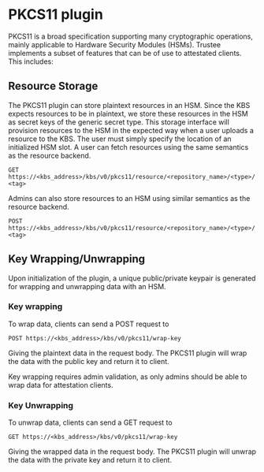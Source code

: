 # PKCS11 plugin

PKCS11 is a broad specification supporting many cryptographic operations, mainly applicable to Hardware Security Modules (HSMs). Trustee implements a subset of features that can be of use to attestated clients. This includes:

## Resource Storage

The PKCS11 plugin can store plaintext resources in an HSM. Since the KBS expects resources to be in plaintext, we store these resources in the HSM as secret keys of the generic secret type. This storage interface will provision resources to the HSM in the expected way when a user uploads a resource to the KBS. The user must simply specify the location of an initialized HSM slot. A user can fetch resources using the same semantics as the resource backend.

`GET https://<kbs_address>/kbs/v0/pkcs11/resource/<repository_name>/<type>/<tag>`

Admins can also store resources to an HSM using similar semantics as the resource backend.

`POST https://<kbs_address>/kbs/v0/pkcs11/resource/<repository_name>/<type>/<tag>`

## Key Wrapping/Unwrapping

Upon initialization of the plugin, a unique public/private keypair is generated for wrapping and unwrapping data with an HSM.

### Key wrapping
To wrap data, clients can send a POST request to

`POST https://<kbs_address>/kbs/v0/pkcs11/wrap-key`

Giving the plaintext data in the request body. The PKCS11 plugin will wrap the data with the public key and return it to client.

Key wrapping requires admin validation, as only admins should be able to wrap data for attestation clients.

### Key Unwrapping
To unwrap data, clients can send a GET request to

`GET https://<kbs_address>/kbs/v0/pkcs11/wrap-key`

Giving the wrapped data in the request body. The PKCS11 plugin will unwrap the data with the private key and return it to client.
